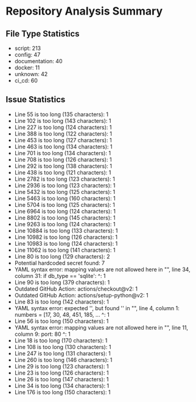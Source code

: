 # Repository Analysis Summary

## File Type Statistics

- script: 213
- config: 47
- documentation: 40
- docker: 11
- unknown: 42
- ci_cd: 60

## Issue Statistics

- Line 55 is too long (135 characters): 1
- Line 102 is too long (143 characters): 1
- Line 227 is too long (124 characters): 1
- Line 388 is too long (122 characters): 1
- Line 453 is too long (127 characters): 1
- Line 463 is too long (134 characters): 1
- Line 701 is too long (134 characters): 1
- Line 708 is too long (126 characters): 1
- Line 292 is too long (138 characters): 1
- Line 438 is too long (121 characters): 1
- Line 2782 is too long (123 characters): 1
- Line 2936 is too long (123 characters): 1
- Line 5432 is too long (125 characters): 1
- Line 5463 is too long (160 characters): 1
- Line 5704 is too long (125 characters): 1
- Line 6964 is too long (124 characters): 1
- Line 8802 is too long (145 characters): 1
- Line 9263 is too long (124 characters): 1
- Line 10884 is too long (133 characters): 1
- Line 10982 is too long (126 characters): 1
- Line 10983 is too long (124 characters): 1
- Line 11062 is too long (141 characters): 1
- Line 80 is too long (129 characters): 2
- Potential hardcoded secret found: 7
- YAML syntax error: mapping values are not allowed here
  in "<unicode string>", line 34, column 31:
            if db_type == 'sqlite':
                                  ^: 1
- Line 90 is too long (379 characters): 1
- Outdated GitHub Action: actions/checkout@v2: 1
- Outdated GitHub Action: actions/setup-python@v2: 1
- Line 83 is too long (142 characters): 1
- YAML syntax error: expected '<document start>', but found '<scalar>'
  in "<unicode string>", line 4, column 1:
    numbers = [17, 30, 48, 451, 185, ... 
    ^: 1
- Line 56 is too long (150 characters): 1
- YAML syntax error: mapping values are not allowed here
  in "<unicode string>", line 11, column 9:
        port: 80
            ^: 1
- Line 18 is too long (170 characters): 1
- Line 108 is too long (130 characters): 1
- Line 247 is too long (131 characters): 1
- Line 260 is too long (146 characters): 1
- Line 29 is too long (123 characters): 1
- Line 23 is too long (126 characters): 1
- Line 26 is too long (147 characters): 1
- Line 34 is too long (134 characters): 1
- Line 176 is too long (150 characters): 1

